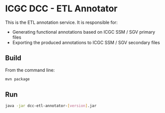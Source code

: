 ICGC DCC - ETL Annotator
===

This is the ETL annotation service. It is responsible for:

- Generating functional annotations based on ICGC SSM / SGV primary files
- Exporting the produced annotations to ICGC SSM / SGV secondary files

Build
---

From the command line:

```bash
mvn package
```

Run
---

```bash
java -jar dcc-etl-annotator-[version].jar
```
